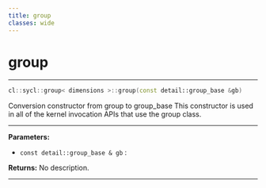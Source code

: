 ```yaml
---
title: group
classes: wide
---
```

# group

---

```cpp
cl::sycl::group< dimensions >::group(const detail::group_base &gb)
```


Conversion constructor from group<dimensions> to group_base This constructor is used in all of the kernel invocation APIs that use the group class. 


---
**Parameters:**

 - `const detail::group_base & gb`
: 

**Returns:** No description.

---
